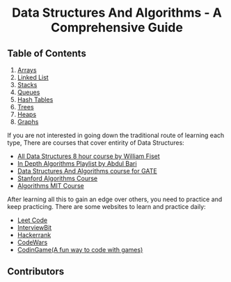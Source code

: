 <center><h1>Data Structures And Algorithms - A Comprehensive Guide</h1></center>

## Table of Contents

  1. [Arrays](Arrays.md)
  2. [Linked List](LinkedList.md)
  3. [Stacks](Stack.md)
  4. [Queues](Queue.md)
  5. [Hash Tables](HashTable.md)
  6. [Trees](Tree.md)
  7. [Heaps](Heap.md)
  8. [Graphs](Graph.md)

If you are not interested in going down the traditional route of learning each type, There are courses that cover entirity of Data Structures:

- [All Data Structures 8 hour course by William Fiset](https://youtu.be/RBSGKlAvoiM)
- [In Depth Algorithms Playlist by Abdul Bari](https://www.youtube.com/playlist?list=PLDN4rrl48XKpZkf03iYFl-O29szjTrs_O)
- [Data Structures And Algorithms course for GATE](https://www.youtube.com/playlist?list=PLEVDNf7p-wYyh712BgmW9UGrAc88bl3OF)
- [Stanford Algorithms Course](https://www.youtube.com/playlist?list=PLXFMmlk03Dt7Q0xr1PIAriY5623cKiH7V)
- [Algorithms MIT Course](https://www.youtube.com/playlist?list=PLUl4u3cNGP61Oq3tWYp6V_F-5jb5L2iHb)

After learning all this to gain an edge over others, you need to practice and keep practicing. There are some websites to learn and practice daily:

- [Leet Code](https://leetcode.com/)
- [InterviewBit](https://www.interviewbit.com/)
- [Hackerrank](https://www.hackerrank.com/)
- [CodeWars](https://www.codewars.com/)
- [CodinGame(A fun way to code with games)](https://www.codingame.com/start)

## Contributors

<!---
Please add the contributors here
-->
